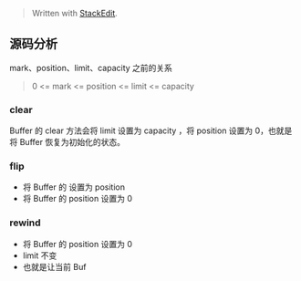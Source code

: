 


> Written with [StackEdit](https://stackedit.io/).

## 源码分析

mark、position、limit、capacity 之前的关系
> 0 <= mark <= position <= limit <= capacity

### clear
Buffer 的 clear 方法会将 limit 设置为 capacity ，将 position 设置为 0，也就是将 Buffer 恢复为初始化的状态。

### flip
- 将 Buffer 的 设置为 position
- 将 Buffer 的 position 设置为 0

### rewind
- 将 Buffer 的 position 设置为 0
- limit 不变
- 也就是让当前 Buf
<!--stackedit_data:
eyJoaXN0b3J5IjpbLTE3MTMzMDU1MjcsMTAxMDAzOTgwNl19
-->